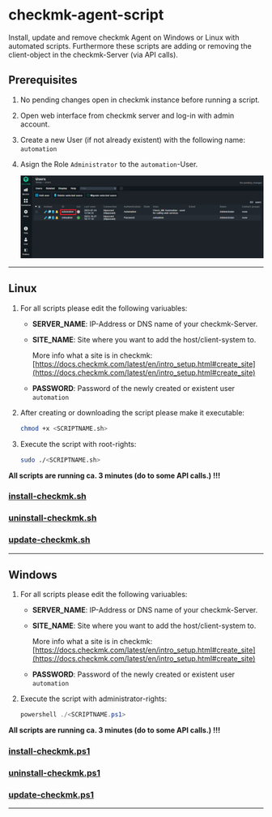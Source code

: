 # checkmk-agent-script
Install, update and remove checkmk Agent on Windows or Linux with automated scripts.
Furthermore these scripts are adding or removing the client-object in the checkmk-Server (via API calls).

## Prerequisites
1. No pending changes open in checkmk instance before running a script.
2. Open web interface from checkmk server and log-in with admin account.
3. Create a new User (if not already existent) with the following name: `automation`
4. Asign the Role `Administrator` to the `automation`-User.

   ![automation user](images/automation%20user%20(assign%20Administrator%20role).png)

---

## Linux
1. For all scripts please edit the following variuables:
   - **SERVER_NAME**: IP-Address or DNS name of your checkmk-Server.
   - **SITE_NAME**: Site where you want to add the host/client-system to.

     More info what a site is in checkmk: [https://docs.checkmk.com/latest/en/intro_setup.html#create_site](https://docs.checkmk.com/latest/en/intro_setup.html#create_site)

   - **PASSWORD**: Password of the newly created or existent user `automation`

2. After creating or downloading the script please make it executable:

   ```bash
   chmod +x <SCRIPTNAME.sh>
   ```

3. Execute the script with root-rights:

   ```bash
   sudo ./<SCRIPTNAME.sh>
   ```

**All scripts are running ca. 3 minutes (do to some API calls.) !!!**

### [install-checkmk.sh](install-checkmk.sh)

### [uninstall-checkmk.sh](uninstall-checkmk.sh)

### [update-checkmk.sh](update-checkmk.sh)

---

## Windows

1. For all scripts please edit the following variuables:
   - **SERVER_NAME**: IP-Address or DNS name of your checkmk-Server.
   - **SITE_NAME**: Site where you want to add the host/client-system to.

     More info what a site is in checkmk: [https://docs.checkmk.com/latest/en/intro_setup.html#create_site](https://docs.checkmk.com/latest/en/intro_setup.html#create_site)

   - **PASSWORD**: Password of the newly created or existent user `automation`

2. Execute the script with administrator-rights:

   ```powershell
   powershell ./<SCRIPTNAME.ps1>
   ```

**All scripts are running ca. 3 minutes (do to some API calls.) !!!**

### [install-checkmk.ps1](install-checkmk.ps1)

### [uninstall-checkmk.ps1](uninstall-checkmk.ps1)

### [update-checkmk.ps1](update-checkmk.ps1)

---
